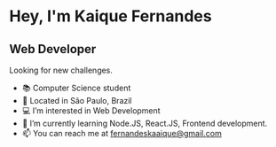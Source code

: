 <h1>Hey, I'm Kaique Fernandes</h1>
<h2>Web Developer</h2>
<p>Looking for new challenges.</p>

- 📚 Computer Science student
- 📍 Located in São Paulo, Brazil
- 💻 I’m interested in Web Development
- 🧠 I’m currently learning Node.JS, React.JS, Frontend development.
- 📫 You can reach me at fernandeskaaique@gmail.com
